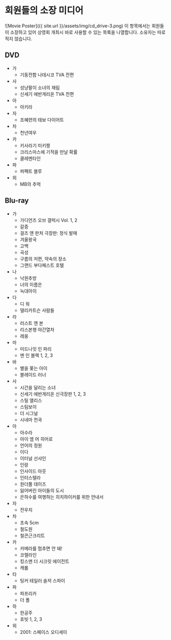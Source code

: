 # 회원들의 소장 미디어
![Movie Poster]({{ site.url }}/assets/img/cd_drive-3.png)
이 항목에서는 회원들이 소장하고 있어 상영회 개최시 바로 사용할 수 있는 목록을 나열합니다. 소유자는 따로 적지 않습니다.

## DVD
* 가
    * 기동전함 나데시코 TVA 전편
* 사
    * 성냥팔이 소녀의 재림
    * 신세기 에반게리온 TVA 전편
* 아
    * 아키라
* 자
    * 조혜련의 태보 다이어트
* 차
    * 천년여우
* 카
    * 키사라기 미키짱
    * 크리스마스에 기적을 만날 확률
    * 클레멘타인
* 파
    * 퍼펙트 블루
* 외
    * MB의 추억

## Blu-ray
* 가
    * 가디언즈 오브 갤럭시 Vol. 1, 2
    * 갈증
    * 걸즈 앤 판처 극장판: 정식 발매
    * 겨울왕국
    * 고백
    * 곡성
    * 구름의 저편, 약속의 장소
    * 그랜드 부다페스트 호텔
* 나
    * 낙원추방
    * 너의 이름은
    * 늑대아이
* 다
    * 디 워
    * 델리카트슨 사람들
* 라
    * 러스트 앤 본
    * 리스본행 야간열차
    * 레옹
* 마
    * 미드나잇 인 파리
    * 맨 인 블랙 1, 2, 3
* 바
    * 별을 쫒는 아이
    * 블레이드 러너
* 사
    * 시간을 달리는 소녀
    * 신세기 에반게리온 신극장판 1, 2, 3
    * 스틸 앨리스
    * 스팀보이
    * 더 시그널
    * 시네마 천국
* 아
    * 아수라
    * 아이 엠 어 히어로
    * 언어의 정원
    * 이다
    * 이터널 선샤인
    * 인랑
    * 인사이드 아웃
    * 인터스텔라
    * 원더풀 데이즈
    * 잃어버린 아이들의 도시
    * 은하수를 여행하는 히치하이커를 위한 안내서
* 자
    * 전우치
* 차
    * 초속 5cm
    * 철도원
    * 철콘근크리트
* 카
    * 카메라를 멈추면 안 돼!
    * 코렐라인
    * 킹스맨 더 시크릿 에이전트
    * 캐롤
* 타
    * 팅커 테일러 솔저 스파이
* 파
    * 파프리카
    * 더 폴
* 하
    * 한공주
    * 호빗 1, 2, 3
* 외
    * 2001: 스페이스 오디세이
